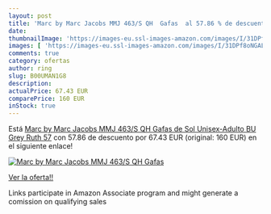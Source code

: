 ```yaml
---
layout: post
title: 'Marc by Marc Jacobs MMJ 463/S QH  Gafas  al 57.86 % de descuento'
date: 
thumbnailImage: 'https://images-eu.ssl-images-amazon.com/images/I/31DPf8oNGAL._SL200_.jpg'
images: [ 'https://images-eu.ssl-images-amazon.com/images/I/31DPf8oNGAL._SL200_.jpg' ]
comments: true
category: ofertas
author: ring
slug: B00UMAN1G8
description:
actualPrice: 67.43 EUR
comparePrice: 160 EUR
inStock: true
---
```


Está [Marc by Marc Jacobs MMJ 463/S QH  Gafas de Sol Unisex-Adulto  BU Grey Ruth  57](https://www.amazon.es/dp/B00UMAN1G8/?tag=tolees-21) con 57.86 de descuento por 67.43 EUR (original: 160 EUR) en el siguiente enlace!

[![Marc by Marc Jacobs MMJ 463/S QH  Gafas ](https://images-eu.ssl-images-amazon.com/images/I/31DPf8oNGAL._SL200_.jpg)](https://www.amazon.es/dp/B00UMAN1G8/?tag=tolees-21)

[Ver la oferta!!](https://www.amazon.es/dp/B00UMAN1G8/?tag=tolees-21)

Links participate in Amazon Associate program and might generate a comission on qualifying sales


